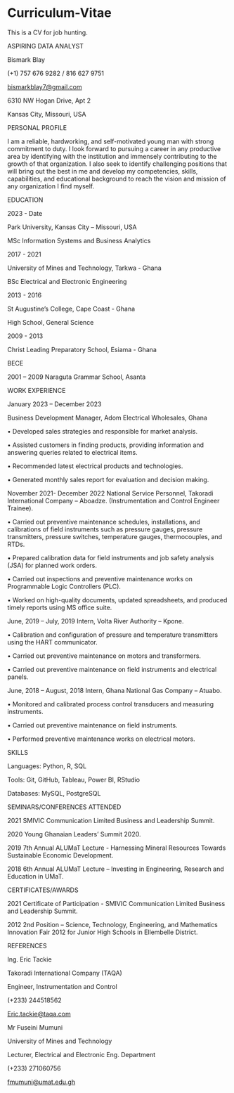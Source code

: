 # Curriculum-Vitae
This is a CV for job hunting.

ASPIRING DATA ANALYST

Bismark Blay	

(+1) 757 676 9282 / 816 627 9751 

bismarkblay7@gmail.com

6310 NW Hogan Drive, Apt 2

Kansas City, Missouri, USA

PERSONAL PROFILE

I am a reliable, hardworking, and self-motivated young man with strong commitment to duty. I look forward to pursuing a career in any productive area by identifying with the institution and immensely contributing to the growth of that organization. I also seek to identify challenging positions that will bring out the best in me and develop my competencies, skills, capabilities, and educational background to reach the vision and mission of any organization I find myself.

EDUCATION

2023 - Date		

Park University, Kansas City – Missouri, USA

MSc Information Systems and Business Analytics  

2017 - 2021		

University of Mines and Technology, Tarkwa - Ghana

BSc Electrical and Electronic Engineering 

2013 - 2016		

St Augustine’s College, Cape Coast - Ghana 

High School, General Science 

2009 - 2013		

Christ Leading Preparatory School, Esiama - Ghana

BECE 

2001 – 2009	 Naraguta Grammar School, Asanta

WORK EXPERIENCE

January 2023 – December 2023       

Business Development Manager, Adom Electrical Wholesales, Ghana

•	Developed sales strategies and responsible for market analysis.

•	Assisted customers in finding products, providing information and answering queries related to electrical items. 

•	Recommended latest electrical products and technologies.

•	Generated monthly sales report for evaluation and decision making.

November 2021- December 2022		National Service Personnel, Takoradi International Company – Aboadze. (Instrumentation and Control Engineer Trainee).

•	Carried out preventive maintenance schedules, installations, and calibrations of field instruments such as pressure gauges, pressure transmitters, pressure switches, temperature gauges, thermocouples, and RTDs.

•	Prepared calibration data for field instruments and job safety analysis (JSA) for planned work orders.

•	Carried out inspections and preventive maintenance works on Programmable Logic Controllers (PLC).

•	Worked on high-quality documents, updated spreadsheets, and produced timely reports using MS office suite.

June, 2019 – July, 2019		Intern, Volta River Authority – Kpone.

•	Calibration and configuration of pressure and temperature transmitters using the HART communicator.

•	Carried out preventive maintenance on motors and transformers. 

•	Carried out preventive maintenance on field instruments and electrical panels.

June, 2018 – August, 2018		Intern, Ghana National Gas Company – Atuabo.

•	Monitored and calibrated process control transducers and measuring instruments.

•	Carried out preventive maintenance on field instruments.

•	Performed preventive maintenance works on electrical motors.

SKILLS

Languages: Python, R, SQL  

Tools: Git, GitHub, Tableau, Power BI, RStudio  

Databases: MySQL, PostgreSQL  

SEMINARS/CONFERENCES ATTENDED

2021	SMIVIC Communication Limited Business and Leadership Summit.

2020	Young Ghanaian Leaders’ Summit 2020.

2019	7th Annual ALUMaT Lecture - Harnessing Mineral Resources Towards Sustainable Economic Development.          

2018	6th Annual ALUMaT Lecture – Investing in Engineering, Research and Education in UMaT.                                                               

CERTIFICATES/AWARDS

2021	Certificate of Participation - SMIVIC Communication Limited Business and Leadership Summit.

2012	2nd Position – Science, Technology, Engineering, and Mathematics Innovation Fair 2012 for Junior High Schools in Ellembelle District.

REFERENCES

Ing. Eric Tackie

Takoradi International Company (TAQA)

Engineer, Instrumentation and Control

(+233) 244518562

Eric.tackie@taqa.com

Mr Fuseini Mumuni

University of Mines and Technology

Lecturer, Electrical and Electronic Eng. Department

(+233) 271060756

fmumuni@umat.edu.gh
